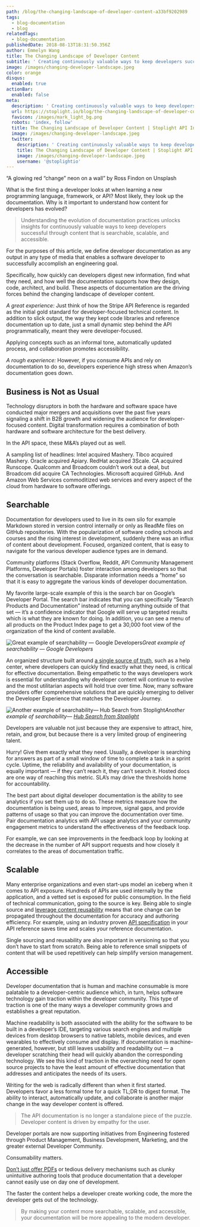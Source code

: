 ```yaml
---
path: /blog/the-changing-landscape-of-developer-content-a33bf9202989
tags:
  - blog-documentation
  - blog
relatedTags:
  - blog-documentation
publishedDate: 2018-08-13T18:31:50.356Z
author: Emmelyn Wang
title: The Changing Landscape of Developer Content
subtitle: ' Creating continuously valuable ways to keep developers successful through content'
image: /images/changing-developer-landscape.jpeg
color: orange
disqus:
  enabled: true
actionBar:
  enabled: false
meta:
  description: ' Creating continuously valuable ways to keep developers successful through content'
  url: https://stoplight.io/blog/the-changing-landscape-of-developer-content-a33bf9202989/
  favicon: /images/mark_light_bg.png
  robots: 'index, follow'
  title: The Changing Landscape of Developer Content | Stoplight API Intersection
  image: /images/changing-developer-landscape.jpeg
  twitter:
    description: ' Creating continuously valuable ways to keep developers successful through content'
    title: The Changing Landscape of Developer Content | Stoplight API Intersection
    image: /images/changing-developer-landscape.jpeg
    username: '@stoplightio'
---
```

“A glowing red “change” neon on a wall” by Ross Findon on Unsplash

What is the first thing a developer looks at when learning a new programming language, framework, or API? Most likely, they look up the documentation. Why is it important to understand how content for developers has evolved?
> Understanding the evolution of documentation practices unlocks insights for continuously valuable ways to keep developers successful through content that is searchable, scalable, and accessible.

For the purposes of this article, we define developer documentation as any output in any type of media that enables a software developer to successfully accomplish an engineering goal.

Specifically, how quickly can developers digest new information, find what they need, and how well the documentation supports how they design, code, architect, and build. These aspects of documentation are the driving forces behind the changing landscape of developer content.

*A great experience:* Just think of how the Stripe API Reference is regarded as the initial gold standard for developer-focused technical content. In addition to slick output, the way they kept code libraries and reference documentation up to date, just a small dynamic step behind the API programmatically, meant they were developer-focused.

Applying concepts such as an informal tone, automatically updated process, and collaboration promotes accessibility.

*A rough experience:* However, if you consume APIs and rely on documentation to do so, developers experience high stress when Amazon’s documentation goes down.

## **Business is Not as Usual**

Technology disruptors in both the hardware and software space have conducted major mergers and acquisitions over the past five years signaling a shift in B2B growth and widening the audience for developer-focused content. Digital transformation requires a combination of both hardware and software architecture for the best delivery.

In the API space, these M&A’s played out as well.

A sampling list of headlines: Intel acquired Mashery. Tibco acquired Mashery. Oracle acquired Apiary. RedHat acquired 3Scale. CA acquired Runscope. Qualcomm and Broadcom couldn’t work out a deal, but Broadcom did acquire CA Technologies. Microsoft acquired GitHub. And Amazon Web Services commoditized web services and every aspect of the cloud from hardware to software offerings.

## **Searchable**

Documentation for developers used to live in its own silo for example Markdown stored in version control internally or only as ReadMe files on GitHub repositories. With the popularization of software coding schools and courses and the rising interest in development, suddenly there was an influx of content about development. Focused, organized content, that is easy to navigate for the various developer audience types are in demand.

Community platforms (Stack Overflow, Reddit, API Community Management Platforms, Developer Portals) foster interaction among developers so that the conversation is searchable. Disparate information needs a “home” so that it is easy to aggregate the various kinds of developer documentation.

My favorite large-scale example of this is the search bar on Google’s Developer Portal. The search bar indicates that you can specifically “Search Products and Documentation” instead of returning anything outside of that set — it’s a confidence indicator that Google will serve up targeted results which is what they are known for doing. In addition, you can see a menu of all products on the Product Index page to get a 30,000 foot view of the organization of the kind of content available.

![Great example of searchability — Google Developers](https://cdn-images-1.medium.com/max/800/0*YHxQsq8ijOJe4Kig)*Great example of searchability — Google Developers*

An organized structure built around [a single source of truth](https://docs.stoplight.io/modeling/introduction#how-does-it-fit-into-stoplight), such as a help center, where developers can quickly find exactly what they need, is critical for effective documentation. Being empathetic to the ways developers work is essential for understanding why developer content will continue to evolve and the most utilitarian aspects will hold true over time. Now, many software providers offer comprehensive solutions that are quickly emerging to deliver the Developer Experience that matches the Developer Journey.

![Another example of searchability— [Hub Search from Stoplight](https://docs.stoplight.io/documentation/introduction)](https://cdn-images-1.medium.com/max/800/0*wUqjRW_h9beI_knx)*Another example of searchability— [Hub Search from Stoplight](https://docs.stoplight.io/documentation/introduction)*

Developers are valuable not just because they are expensive to attract, hire, retain, and grow, but because there is a very limited group of engineering talent.

Hurry! Give them exactly what they need. Usually, a developer is searching for answers as part of a small window of time to complete a task in a sprint cycle. Uptime, the reliability and availability of your documentation, is equally important — if they can’t reach it, they can’t search it. Hosted docs are one way of reaching this metric. SLA’s may drive the thresholds home for accountability.

The best part about digital developer documentation is the ability to see analytics if you set them up to do so. These metrics measure how the documentation is being used, areas to improve, signal gaps, and provide patterns of usage so that you can improve the documentation over time. Pair documentation analytics with API usage analytics and your community engagement metrics to understand the effectiveness of the feedback loop.

For example, we can see improvements in the feedback loop by looking at the decrease in the number of API support requests and how closely it correlates to the areas of documentation traffic.

## **Scalable**

Many enterprise organizations and even start-ups model an iceberg when it comes to API exposure. Hundreds of APIs are used internally by the application, and a vetted set is exposed for public consumption. In the field of technical communication, going to the source is key. Being able to single source and [leverage content reusability](https://docs.stoplight.io/documentation/referencing-other-data-sources) means that one change can be propagated throughout the documentation for accuracy and authoring efficiency. For example, using an industry proven [API specification](https://docs.stoplight.io/platform/what-is-stoplight) in your API reference saves time and scales your reference documentation.

Single sourcing and reusability are also important in versioning so that you don’t have to start from scratch. Being able to reference small snippets of content that will be used repetitively can help simplify version management.

## **Accessible**

Developer documentation that is human and machine consumable is more palatable to a developer-centric audience which, in turn, helps software technology gain traction within the developer community. This type of traction is one of the many ways a developer community grows and establishes a great reputation.

Machine readability is both associated with the ability for the software to be built in a developer’s IDE, targeting various search engines and multiple devices from desktop browsers to native tablets, mobile devices, and even wearables to effectively consume and display. If documentation is machine-generated, however, but still leaves usability and readability out — a developer scratching their head will quickly abandon the corresponding technology. We see this kind of traction in the overarching need for open source projects to have the least amount of effective documentation that addresses and anticipates the needs of its users.

Writing for the web is radically different than when it first started. Developers favor a less formal tone for a quick TL;DR to digest format. The ability to interact, automatically update, and collaborate is another major change in the way developer content is offered.
> The API documentation is no longer a standalone piece of the puzzle. Developer content is driven by empathy for the user.

Developer portals are now supporting initiatives from Engineering fostered through Product Management, Business Development, Marketing, and the greater external Developer Community.

Consumability matters.

[Don’t just offer PDFs](https://apievangelist.com/2018/08/13/it-isnt-just-because-you-have-pdf-api-docs-it-is-that-it-demonstrates-you-do-not-use-other-apis/) or tedious delivery mechanisms such as clunky unintuitive authoring tools that produce documentation that a developer cannot easily use on day one of development.

The faster the content helps a developer create working code, the more the developer gets out of the technology.
> By making your content more searchable, scalable, and accessible, your documentation will be more appealing to the modern developer.
